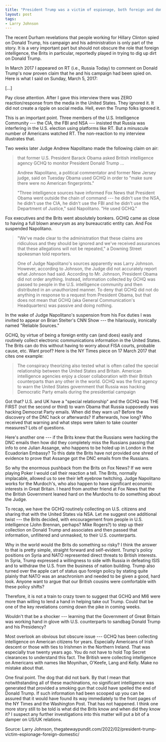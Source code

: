 ```yaml
---
title: "President Trump was a victim of espionage, both foreign and domestic"
layout: post
tags:
- Larry Johnson
---
```


The recent Durham revelations that people working for Hillary Clinton spied on Donald Trump, his campaign and his administration is only part of the story. It is a very important part but should not obscure the role that foreign intelligence, the Brits in particular, reportedly played in trying to dig up dirt on Donald Trump.

In March 2017 I appeared on RT (i.e., Russia Today) to comment on Donald Trump's now proven claim that he and his campaign had been spied on. Here is what I said on Sunday, March 5, 2017:

[...]

Pay close attention. After I gave this interview there was ZERO reaction/response from the media in the United States. They ignored it. It did not create a ripple on social media. Hell, even the Trump folks ignored it.

This is an important point. Three members of the U.S. Intelligence Community --- the CIA, the FBI and NSA --- insisted that Russia was interfering in the U.S. election using platforms like RT. But a minuscule number of Americans watched RT. The non-reaction to my interview illustrates that.

Two weeks later Judge Andrew Napolitano made the following claim on air:

> that former U.S. President Barack Obama asked British intelligence agency GCHQ to monitor President Donald Trump ...
>
> Andrew Napolitano, a political commentator and former New Jersey judge, said on Tuesday Obama used GCHQ in order to "make sure there were no American fingerprints."
>
> "Three intelligence sources have informed Fox News that President Obama went outside the chain of command --- he didn't use the NSA, he didn't use the CIA, he didn't use the FBI and he didn't use the Department of Justice," said Napolitano. "He used GCHQ."

Fox executives and the Brits went absolutely bonkers. GCHQ came as close to having a full blown aneurysm as any bureaucratic entity can. And Fox suspended Napolitano.

> "We've made clear to the administration that these claims are ridiculous and they should be ignored and we've received assurances that these allegations will not be repeated," a Downing Street spokesman told reporters.
>
> One of Judge Napolitano's sources apparently was Larry Johnson. However, according to Johnson, the Judge did not accurately report what Johnson had said. According to Mr. Johnson, President Obama did not order anything. Instead, information collected by GCHQ was passed to people in the U.S. intelligence community and then distributed in an unauthorized manner. To deny that GCHQ did not do anything in response to a request from President Obama, but that does not mean that GCHQ (aka General Communication's Headquarters) was passive and doing nothing.

In the wake of Judge Napolitano's suspension from his Fox duties I was invited to appear on Brian Stelter's CNN Show --- the hilariously, ironically named "Reliable Sources."

GCHQ, by virtue of being a foreign entity can (and does) easily and routinely collect electronic communications information in the United States. The Brits can do this without having to worry about FISA courts, probable cause, etc. Want proof? Here is the NY Times piece on 17 March 2017 that cites one example:

> The conspiracy theorizing also tested what is often called the special relationship between the United States and Britain. American intelligence agencies enjoy a closer collaboration with their British counterparts than any other in the world. GCHQ was the first agency to warn the United States government that Russia was hacking Democratic Party emails during the presidential campaign

Got that? U.S. and UK have a "special relationship" and the GCHQ was THE FIRST (not the second or third) to warn Obama that Russia supposedly was hacking Democrat Party emails. When did they warn us? Before the discovery of the DNC hack or afterwards? If afterwards, how long? Who received that warning and what steps were taken to take counter measures? Lots of questions.

Here's another one --- if the Brits knew that the Russians were hacking the DNC emails then how did they completely miss the Russians passing that info to one Julian Assange, who happens to be holed up in London in the Ecuadorian Embassy? To this date the Brits have not provided one shred of evidence to prove that Assange got the DNC emails from the Russians.

So why the enormous pushback from the Brits on Fox News? If we were playing Poker I would call their reaction a tell. The Brits, normally implacable, allowed us to see their left eyebrow twitching. Judge Napolitano works for the Murdoch's, who also happen to have significant economic interests in Great Britain. I heard from another friend at Fox News that the the British Government leaned hard on the Murdochs to do something about the Judge.

To recap, we have the GCHQ routinely collecting on U.S. citizens and sharing that with the United States via NSA. Let me suggest one additional twist --- the Brits decided, with encouragement from people in U.S. intelligence (John Brennan, perhaps? Mike Rogers?) to step up their collection on Donald Trump and associates and then passed that information, unfiltered and unmasked, to their U.S. counterparts.

Why in the world would the Brits do something so risky? I think the answer to that is pretty simple, straight forward and self-evident. Trump's policy positions on Syria and NATO represented direct threats to British interests. In Syria, Trump expressed a willingness to side with Russia in defeating ISIS and to withdraw the U.S. from the business of nation building. Trump also turned over the apple cart of status quo foreign policy by stating quite plainly that NATO was an anachronism and needed to be given a good, hard look. Anyone want to argue that our British cousins were comfortable with these policy shifts?

Therefore, it is not a train to crazy town to suggest that GCHQ and MI6 were more than willing to lend a hand in helping take out Trump. Could that be one of the key revelations coming down the pike in coming weeks.

Wouldn't that be a shocker --- learning that the Government of Great Britain was working hand in glove with U.S. counterparts to sandbag Donald Trump and his Presidency?

Most overlook an obvious but obscure issue --- GCHQ has been collecting intelligence on American citizens for years. Especially Americans of Irish descent or those with ties to Irishmen in the Northern Ireland. That was especially true twenty years ago. You do not have to hold Top Secret clearances to understand this fact. The British were collecting intelligence on Americans with names like Moynihan, O'Keefe, Lang and Kelly. Make no mistake about that.

One final point. The dog that did not bark. By that I mean that notwithstanding all of these machinations, no significant intelligence was generated that provided a smoking gun that could have spelled the end of Donald Trump. If such information had been scooped up you can be assured that it would have found its way immediately to the front pages of the NY Times and the Washington Post. That has not happened. I think one more story still to be told is what did the Brits know and when did they know it? I suspect any further investigations into this matter will put a bit of a damper on US/UK relations.

Source: Larry Johnson, thegatewaypundit.com/2022/02/president-trump-victim-espionage-foreign-domestic/

